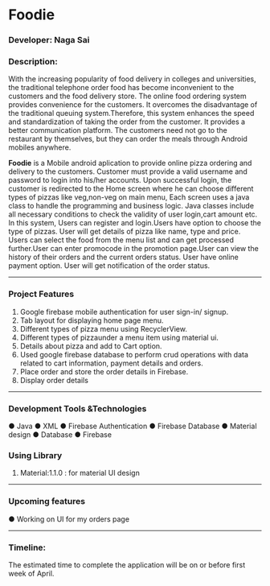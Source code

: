 # Foodie

### Developer: Naga Sai

### Description:
With the increasing popularity of food delivery in colleges and universities, the traditional telephone order food has become inconvenient to the customers and the food delivery store. The online food ordering system provides convenience for the customers. It overcomes the disadvantage of the traditional queuing system.Therefore, this system enhances the speed and standardization of taking the order from the customer. It provides a better communication platform. The customers need not go to the restaurant by themselves, but they can order the meals through Android mobiles anywhere.

**Foodie** is a Mobile android aplication to provide online pizza ordering and delivery to the customers. Customer must provide a valid username and password to login into his/her accounts. Upon successful login, the customer is redirected to the Home screen where he can choose different types of pizzas like veg,non-veg  on main menu,  Each screen uses a java class to handle the programming and business logic. Java classes include all necessary conditions to check the validity of user login,cart amount etc. In this system, Users can register and login.Users have option to choose the type of pizzas. User will get details of pizza like name, type and price. Users can select the food from the menu list and can get processed further.User can enter promocode in the promotion page.User can view the history of their orders and the current orders status. User have online payment option. User will get notification of the order status.
***
### Project Features
1.	Google firebase mobile authentication for user sign-in/ signup.
2.	Tab layout for displaying home page menu.
3.	Different types of pizza menu using RecyclerView.
4.	Different types of pizzaunder a menu item using material ui.
5.	Details about pizza and add to Cart option.
6.	Used google firebase database to perform crud operations with data related to cart information, payment details and orders.
7.	Place order and store the order details in Firebase.
8.	Display order details
***
### Development Tools &Technologies
●	Java
●	XML
●	Firebase Authentication
●	Firebase Database
●	Material design
●	Database
●	Firebase

### Using Library
1.	Material:1.1.0 : for material UI design
***
### Upcoming features
●	Working on UI for my orders page
***
### Timeline:
The estimated time to complete the application will be on or before first week of April.

